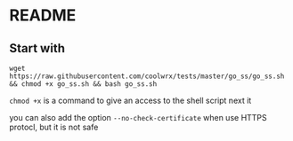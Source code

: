 # README

## Start with
`wget https://raw.githubusercontent.com/coolwrx/tests/master/go_ss/go_ss.sh && chmod +x go_ss.sh && bash go_ss.sh`

`chmod +x` is a command to give an access to the shell script next it

you can also add the option `--no-check-certificate` when use HTTPS protocl, but it is not safe